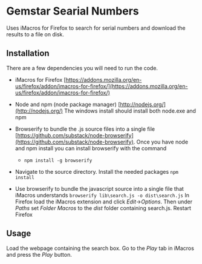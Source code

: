 # Gemstar Searial Numbers
Uses iMacros for Firefox to search for serial numbers and download the results to a file on disk.

## Installation
There are a few dependencies you will need to run the code.

- iMacros for Firefox [https://addons.mozilla.org/en-us/firefox/addon/imacros-for-firefox/](https://addons.mozilla.org/en-us/firefox/addon/imacros-for-firefox/)
- Node and npm (node package manager) [http://nodejs.org/](http://nodejs.org/) The windows install should install both node.exe and npm
- Browserify to bundle the .js source files into a single file [https://github.com/substack/node-browserify](https://github.com/substack/node-browserify). Once you have node and npm install you can install browserify with the command
    - `npm install -g browserify`

- Navigate to the source directory. Install the needed packages
`npm install`
- Use browserify to bundle the javascript source into a single file that iMacros understands
`browserify lib\search.js -o dist\search.js`
In Firefox load the iMacros extension and click *Edit*->*Options*. Then under *Paths* set *Folder Macros* to the *dist* folder containing search.js. Restart Firefox


## Usage
Load the webpage containing the search box. Go to the *Play* tab in iMacros and press the *Play* button.

